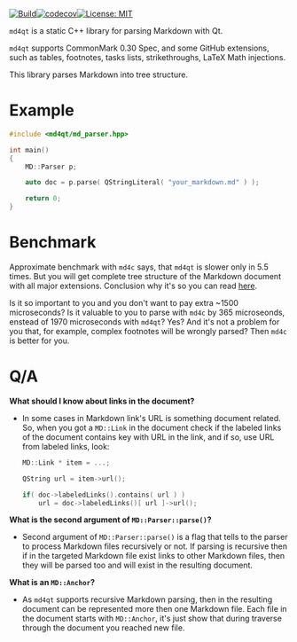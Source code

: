 [![Build](https://github.com/igormironchik/md4qt/workflows/build/badge.svg)](https://github.com/igormironchik/md4qt/actions)[![codecov](https://codecov.io/gh/igormironchik/md4qt/branch/main/graph/badge.svg)](https://codecov.io/gh/igormironchik/md4qt)[![License: MIT](https://img.shields.io/badge/license-MIT-blue.svg)](https://opensource.org/licenses/MIT)

`md4qt` is a static C++ library for parsing Markdown with Qt.

`md4qt` supports CommonMark 0.30 Spec, and some GitHub extensions, such as
tables, footnotes, tasks lists, strikethroughs, LaTeX Math injections.

This library parses Markdown into tree structure.

# Example

```cpp
#include <md4qt/md_parser.hpp>

int main()
{
    MD::Parser p;

    auto doc = p.parse( QStringLiteral( "your_markdown.md" ) );

    return 0;
}
```

# Benchmark

Approximate benchmark with `md4c` says, that `md4qt` is slower only in 5.5 times.
But you will get complete tree structure of the Markdown document with all
major extensions. Conclusion why it's so you can read [here](tests/md_benchmark/README.md).

Is it so important to you and you don't want to pay extra ~1500 microseconds?
Is it valuable to you to parse with `md4c` by 365 microseonds, enstead of
1970 microseconds with `md4qt`? Yes? And it's not a problem for you that,
for example, complex footnotes will be wrongly parsed? Then `md4c` is better for you.

# Q/A

**What should I know about links in the document?**

 * In some cases in Markdown link's URL is something document related. So, when
you got a `MD::Link` in the document check if the labeled links of the
document contains key with URL in the link, and if so, use URL from
labeled links, look:

   ```cpp
   MD::Link * item = ...;

   QString url = item->url();

   if( doc->labeledLinks().contains( url ) )
       url = doc->labeledLinks()[ url ]->url();
   ```

**What is the second argument of `MD::Parser::parse()`?**

 * Second argument of `MD::Parser::parse()` is a flag that tells to the
parser to process Markdown files recursively or not. If parsing is recursive
then if in the targeted Markdown file exist links to other Markdown files,
then they will be parsed too and will exist in the resulting document.

**What is an `MD::Anchor`?**

 * As `md4qt` supports recursive Markdown parsing, then in the resulting
document can be represented more then one Markdown file. Each file in the
document starts with `MD::Anchor`, it's just show that during traverse through
the document you reached new file.
